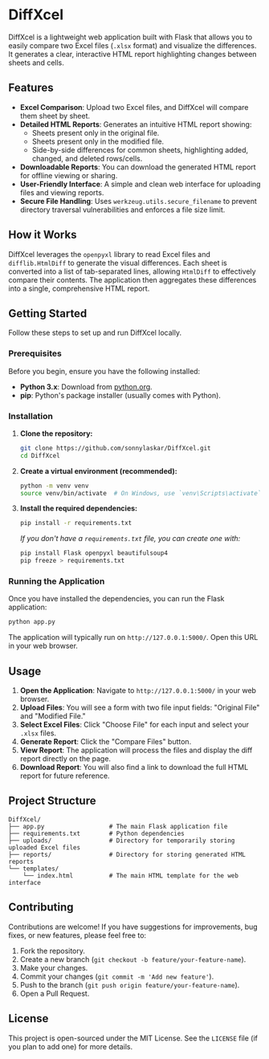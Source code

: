 # DiffXcel

DiffXcel is a lightweight web application built with Flask that allows you to easily compare two Excel files (`.xlsx` format) and visualize the differences. It generates a clear, interactive HTML report highlighting changes between sheets and cells.

## Features

  * **Excel Comparison**: Upload two Excel files, and DiffXcel will compare them sheet by sheet.
  * **Detailed HTML Reports**: Generates an intuitive HTML report showing:
      * Sheets present only in the original file.
      * Sheets present only in the modified file.
      * Side-by-side differences for common sheets, highlighting added, changed, and deleted rows/cells.
  * **Downloadable Reports**: You can download the generated HTML report for offline viewing or sharing.
  * **User-Friendly Interface**: A simple and clean web interface for uploading files and viewing reports.
  * **Secure File Handling**: Uses `werkzeug.utils.secure_filename` to prevent directory traversal vulnerabilities and enforces a file size limit.

## How it Works

DiffXcel leverages the `openpyxl` library to read Excel files and `difflib.HtmlDiff` to generate the visual differences. Each sheet is converted into a list of tab-separated lines, allowing `HtmlDiff` to effectively compare their contents. The application then aggregates these differences into a single, comprehensive HTML report.

## Getting Started

Follow these steps to set up and run DiffXcel locally.

### Prerequisites

Before you begin, ensure you have the following installed:

  * **Python 3.x**: Download from [python.org](https://www.python.org/).
  * **pip**: Python's package installer (usually comes with Python).

### Installation

1.  **Clone the repository:**

    ```bash
    git clone https://github.com/sonnylaskar/DiffXcel.git
    cd DiffXcel
    ```

2.  **Create a virtual environment (recommended):**

    ```bash
    python -m venv venv
    source venv/bin/activate  # On Windows, use `venv\Scripts\activate`
    ```

3.  **Install the required dependencies:**

    ```bash
    pip install -r requirements.txt
    ```

    *If you don't have a `requirements.txt` file, you can create one with:*

    ```bash
    pip install Flask openpyxl beautifulsoup4
    pip freeze > requirements.txt
    ```

### Running the Application

Once you have installed the dependencies, you can run the Flask application:

```bash
python app.py
```

The application will typically run on `http://127.0.0.1:5000/`. Open this URL in your web browser.

## Usage

1.  **Open the Application**: Navigate to `http://127.0.0.1:5000/` in your web browser.
2.  **Upload Files**: You will see a form with two file input fields: "Original File" and "Modified File."
3.  **Select Excel Files**: Click "Choose File" for each input and select your `.xlsx` files.
4.  **Generate Report**: Click the "Compare Files" button.
5.  **View Report**: The application will process the files and display the diff report directly on the page.
6.  **Download Report**: You will also find a link to download the full HTML report for future reference.

## Project Structure

```
DiffXcel/
├── app.py                  # The main Flask application file
├── requirements.txt        # Python dependencies
├── uploads/                # Directory for temporarily storing uploaded Excel files
├── reports/                # Directory for storing generated HTML reports
└── templates/
    └── index.html          # The main HTML template for the web interface
```

## Contributing

Contributions are welcome\! If you have suggestions for improvements, bug fixes, or new features, please feel free to:

1.  Fork the repository.
2.  Create a new branch (`git checkout -b feature/your-feature-name`).
3.  Make your changes.
4.  Commit your changes (`git commit -m 'Add new feature'`).
5.  Push to the branch (`git push origin feature/your-feature-name`).
6.  Open a Pull Request.

## License

This project is open-sourced under the MIT License. See the `LICENSE` file (if you plan to add one) for more details.
